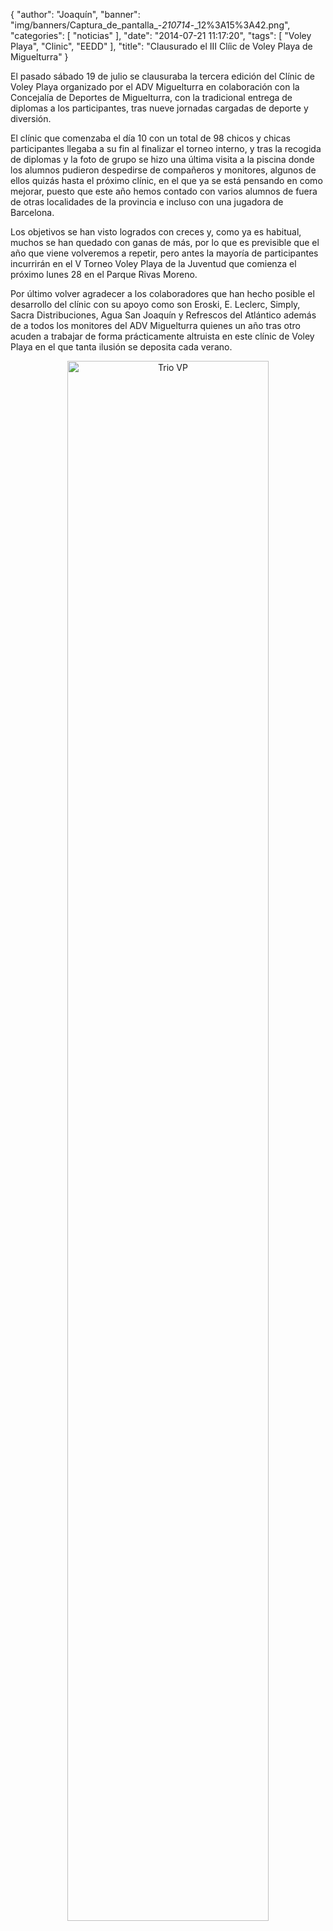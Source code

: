 {
  "author": "Joaquín", 
  "banner": "img/banners/Captura_de_pantalla_-_210714_-_12%3A15%3A42.png", 
  "categories": [
    "noticias"
  ], 
  "date": "2014-07-21 11:17:20", 
  "tags": [
    "Voley Playa", 
    "Clinic", 
    "EEDD"
  ], 
  "title": "Clausurado el III Clíic de Voley Playa de Miguelturra"
}

El pasado sábado 19 de julio se clausuraba la tercera edición del Clínic de Voley Playa organizado por el ADV Miguelturra en colaboración con la Concejalía de Deportes de Miguelturra, con la tradicional entrega de diplomas a los participantes, tras nueve jornadas cargadas de deporte y diversión.

El clínic que comenzaba el día 10 con un total de 98 chicos y chicas participantes llegaba a su fin al finalizar el torneo interno, y tras la recogida de diplomas y la foto de grupo se hizo una última visita a la piscina donde los alumnos pudieron despedirse de compañeros y monitores, algunos de ellos quizás hasta el próximo clínic, en el que ya se está pensando en como mejorar, puesto que este año hemos contado con varios alumnos de fuera de otras localidades de la provincia e incluso con una jugadora de Barcelona.

Los objetivos se han visto logrados con creces y, como ya es habitual, muchos se han quedado con ganas de más, por lo que es previsible que el año que viene volveremos a repetir, pero antes la mayoría de participantes incurrirán en el V Torneo Voley Playa de la Juventud que comienza el próximo lunes 28 en el Parque Rivas Moreno.

Por último volver agradecer a los colaboradores que han hecho posible el desarrollo del clínic con su apoyo como son Eroski, E. Leclerc, Simply, Sacra Distribuciones, Agua San Joaquín y Refrescos del Atlántico además de a todos los monitores del ADV Miguelturra quienes un año tras otro acuden a trabajar de forma prácticamente altruista en este clínic de Voley Playa en el que tanta ilusión se deposita cada verano.

<center>
<a target="_new" href="http://www.advmiguelturra.org/img/banners/Captura%20de%20pantalla%20-%20210714%20-%2012%3A15%3A42.png"> 
<img alt="Trio VP" width="80%" align="center" src="http://www.advmiguelturra.org/img/banners/Captura%20de%20pantalla%20-%20210714%20-%2012%3A15%3A42.png"/> </a> </center>

